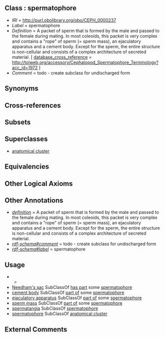 
## Class : spermatophore

 * *IRI* = http://purl.obolibrary.org/obo/CEPH_0000237
 * *Label* = spermatophore
 * *Definition* = A packet of sperm that is formed by the male and passed to the female during mating. In most coleoids, this packet is very complex and contains a &quot;rope&quot; of sperm (= sperm mass), an ejaculatory apparatus and a cement body. Except for the sperm, the entire structure is non-cellular and consists of a complex architecture of secreted material. [ [database_cross_reference](../../ef/oboInOwl#hasDbXref.md) = http://tolweb.org/accessory/Cephalopod_Spermatophore_Terminology?acc_id=1972 ]
 * *Comment* = todo - create subclass for undischarged form

## Synonyms


## Cross-references


## Subsets


## Superclasses

 * [anatomical cluster](../../UBERON/77/UBERON_0000477.md)

## Equivalencies


## Other Logical Axioms


## Other Annotations

 * *[definition](../../IAO/15/IAO_0000115.md)* = A packet of sperm that is formed by the male and passed to the female during mating. In most coleoids, this packet is very complex and contains a &quot;rope&quot; of sperm (= sperm mass), an ejaculatory apparatus and a cement body. Except for the sperm, the entire structure is non-cellular and consists of a complex architecture of secreted material.
 * *[rdf-schema#comment](../../nt/rdf-schema#comment.md)* = todo - create subclass for undischarged form
 * *[rdf-schema#label](../../el/rdf-schema#label.md)* = spermatophore

## Usage

 * -
 * [Needham's sac](../../CEPH/71/CEPH_0000171.md) SubClassOf [has part](../../BFO/51/BFO_0000051.md) some [spermatophore](../../CEPH/37/CEPH_0000237.md)
 * [cement body](../../CEPH/50/CEPH_0000050.md) SubClassOf [part of](../../BFO/50/BFO_0000050.md) some [spermatophore](../../CEPH/37/CEPH_0000237.md)
 * [ejaculatory apparatus](../../CEPH/97/CEPH_0000097.md) SubClassOf [part of](../../BFO/50/BFO_0000050.md) some [spermatophore](../../CEPH/37/CEPH_0000237.md)
 * [sperm mass](../../CEPH/34/CEPH_0000234.md) SubClassOf [part of](../../BFO/50/BFO_0000050.md) some [spermatophore](../../CEPH/37/CEPH_0000237.md)
 * [spermatangia](../../CEPH/35/CEPH_0000235.md) SubClassOf [spermatophore](../../CEPH/37/CEPH_0000237.md)
 * [spermatophore](../../CEPH/37/CEPH_0000237.md) SubClassOf [anatomical cluster](../../UBERON/77/UBERON_0000477.md)

## External Comments

